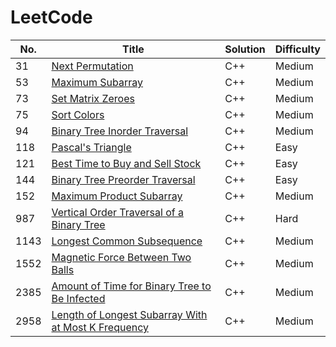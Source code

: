 
LeetCode
========

|   No. | Title                                                                                                                                     | Solution   | Difficulty   |
|-------|-------------------------------------------------------------------------------------------------------------------------------------------|------------|--------------|
|    31 | [Next Permutation](https://leetcode.com/problems/next-permutation/)                                                                       | C++        | Medium       |
|    53 | [ Maximum Subarray](https://leetcode.com/problems/maximum-subarray/)                                                                      | C++        | Medium       |
|    73 | [Set Matrix Zeroes](https://leetcode.com/problems/set-matrix-zeroes/)                                                                     | C++        | Medium       |
|    75 | [Sort Colors](https://leetcode.com/problems/sort-colors/)                                                                                 | C++        | Medium       |
|    94 | [Binary Tree Inorder Traversal](https://leetcode.com/problems/binary-tree-inorder-traversal/)                                             | C++        | Medium       |
|   118 | [Pascal's Triangle](https://leetcode.com/problems/pascals-triangle/)                                                                      | C++        | Easy         |
|   121 | [Best Time to Buy and Sell Stock](https://leetcode.com/problems/best-time-to-buy-and-sell-stock/)                                         | C++        | Easy         |
|   144 | [Binary Tree Preorder Traversal](https://leetcode.com/problems/binary-tree-preorder-traversal/)                                           | C++        | Easy         |
|   152 | [Maximum Product Subarray](https://leetcode.com/problems/maximum-product-subarray/)                                                       | C++        | Medium       |
|   987 | [Vertical Order Traversal of a Binary Tree](https://leetcode.com/problems/vertical-order-traversal-of-a-binary-tree/)                     | C++        | Hard         |
|  1143 | [Longest Common Subsequence](https://leetcode.com/problems/longest-common-subsequence/)                                                   | C++        | Medium       |
|  1552 | [Magnetic Force Between Two Balls](https://leetcode.com/problems/magnetic-force-between-two-balls/)                                       | C++        | Medium       |
|  2385 | [Amount of Time for Binary Tree to Be Infected](https://leetcode.com/problems/amount-of-time-for-binary-tree-to-be-infected/)             | C++        | Medium       |
|  2958 | [Length of Longest Subarray With at Most K Frequency](https://leetcode.com/problems/length-of-longest-subarray-with-at-most-k-frequency/) | C++        | Medium       |








